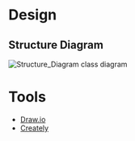 # Design


## Structure Diagram
![Structure_Diagram class diagram](https://github.com/phenomenalprince15/Burger_Ordering_Problem/blob/main/2_Design/burger_problem_chart.jpg)

# Tools
* [Draw.io](https://app.diagrams.net/)
* [Creately](https://app.creately.com/diagram/create)
